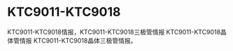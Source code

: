 # KTC9011-KTC9018
KTC9011-KTC9018情报，KTC9011-KTC9018三极管情报 KTC9011-KTC9018晶体管情报 KTC9011-KTC9018晶体三极管情报。
